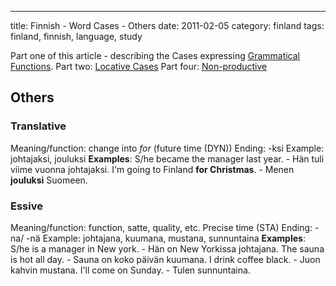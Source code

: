 ---
title: Finnish - Word Cases - Others
date: 2011-02-05
category: finland
tags: finland, finnish, language, study

Part one of this article - describing the Cases expressing [Grammatical Functions](https://guldmyr.com/finnish-word-cases-grammatical-function "grammatical functions"). Part two: [Locative Cases](https://guldmyr.com/finnish-word-cases-locative-expressing-place "locative cases") Part four: [Non-productive](../finnish-word-cases-non-productive-cases "non-productive")

## Others

### Translative

Meaning/function: change into _for_ (future time (DYN)) Ending: -ksi Example: johtajaksi, jouluksi **Examples**: S/he became the manager last year. - Hän tuli viime vuonna johtajaksi. I'm going to Finland **for Christmas**. - Menen **jouluksi** Suomeen.

### Essive

Meaning/function: function, satte, quality, etc. Precise time (STA) Ending: -na/ -nä Example: johtajana, kuumana, mustana, sunnuntaina **Examples**: S/he is a manager in New york. - Hän on New Yorkissa johtajana. The sauna is hot all day. - Sauna on koko päivän kuumana. I drink coffee black. - Juon kahvin mustana. I'll come on Sunday. - Tulen sunnuntaina.
